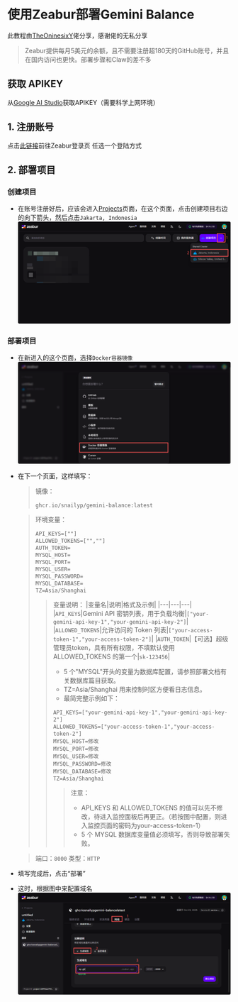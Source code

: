 # 使用Zeabur部署Gemini Balance

此教程由[TheOninesixY](https://github.com/TheOninesixY)佬分享，感谢佬的无私分享

> Zeabur提供每月5美元的余额，且不需要注册超180天的GitHub账号，并且在国内访问也更快。部署步骤和Claw的差不多

## 获取 APIKEY

从[Google AI Studio](https://aistudio.google.com)获取APIKEY（需要科学上网环境）

## 1. 注册账号

点击[此链接](https://zeabur.com/login)前往Zeabur登录页
任选一个登陆方式

## 2. 部署项目

### 创建项目
- 在账号注册好后，应该会进入[Projects](https://dash.zeabur.com/projects)页面，在这个页面，点击创建项目右边的向下箭头，然后点击`Jakarta, Indonesia`
![image](./2.png)

### 部署项目
- 在新进入的这个页面，选择`Docker容器镜像`
![image](./3.png)

- 在下一个页面，这样填写：

    >镜像：
    >```text
    >ghcr.io/snailyp/gemini-balance:latest
    >```

    >环境变量：
    >```text
    >API_KEYS=[""]
    >ALLOWED_TOKENS=["",""]
    >AUTH_TOKEN=
    >MYSQL_HOST=
    >MYSQL_PORT=
    >MYSQL_USER=
    >MYSQL_PASSWORD=
    >MYSQL_DATABASE=
    >TZ=Asia/Shanghai
    >```
    >>变量说明：
    >>|变量名|说明|格式及示例|
    >>|---|---|---|
    >>|`API_KEYS`|Gemini API 密钥列表，用于负载均衡|`["your-gemini-api-key-1","your-gemini-api-key-2"]`|
    >>|`ALLOWED_TOKENS`|允许访问的 Token 列表|`["your-access-token-1","your-access-token-2"]`|
    >>|`AUTH_TOKEN`|【可选】超级管理员token，具有所有权限，不填默认使用 ALLOWED_TOKENS 的第一个|`sk-123456`|
    >>- 5 个"MYSQL"开头的变量为数据库配置，请参照部署文档有关数据库篇目获取。
    >>- TZ=Asia/Shanghai 用来控制时区方便看日志信息。
    >>- 最简完整示例如下：
    >>```text
    >>API_KEYS=["your-gemini-api-key-1","your-gemini-api-key-2"]
    >>ALLOWED_TOKENS=["your-access-token-1","your-access-token-2"]
    >>MYSQL_HOST=修改
    >>MYSQL_PORT=修改
    >>MYSQL_USER=修改
    >>MYSQL_PASSWORD=修改
    >>MYSQL_DATABASE=修改
    >>TZ=Asia/Shanghai
    >>```
    >>>注意：
    >>>- API_KEYS 和 ALLOWED_TOKENS 的值可以先不修改，待进入监控面板后再更正。（若按图中配置，则进入监控页面的密码为your-access-token-1）
    >>>- 5 个 MYSQL 数据库变量值必须填写，否则导致部署失败。

    >端口：`8000` 类型：`HTTP`

- 填写完成后，点击“部署”

- 这时，根据图中来配置域名
![image](./4.png)